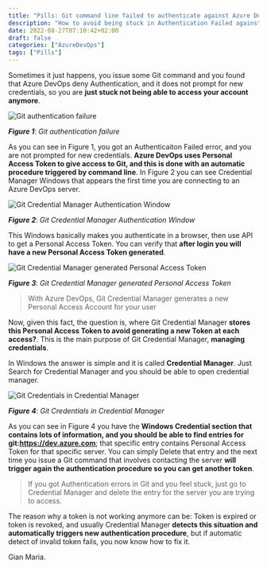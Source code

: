 ```yaml
---
title: "Pills: Git command line failed to authenticate against Azure DevOps"
description: "How to avoid being stuck in Authentication Failed against Azure DevOps in Git command line"
date: 2022-08-27T07:10:42+02:00
draft: false
categories: ["AzureDevOps"]
tags: ["Pills"]
---
```


Sometimes it just happens, you issue some Git command and you found that Azure DevOps deny Authentication, and it does not prompt for new credentials, so you are **just stuck not being able to access your account anymore**.

![Git authentication failure](../images/git-authentication-failed.png)

***Figure 1***: *Git authentication failure*

As you can see in Figure 1, you got an Authenticaiton Failed error, and you are not prompted for new credentials. **Azure DevOps uses Personal Access Token to give access to Git, and this is done with an automatic procedure triggered by command line**. In Figure 2 you can see Credential Manager Windows that appears the first time you are connecting to an Azure DevOps server.

![Git Credential Manager Authentication Window](../images/git-credential-manager-authentication.png)

***Figure 2***: *Git Credential Manager Authentication Window*

This Windows basically makes you authenticate in a browser, then use API to get a Personal Access Token. You can verify that **after login you will have a new Personal Access Token generated**.

![Git Credential Manager generated Personal Access Token](../images/git-credential-manager-token.png)

***Figure 3***: *Git Credential Manager generated Personal Access Token*

> With Azure DevOps, Git Credential Manager generates a new Personal Access Account for your user

Now, given this fact, the question is, where Git Credential Manager **stores this Personal Access Token to avoid generating a new Token at each access?**. This is the main purpose of Git Credential Manager, **managing credentials**.

In Windows the answer is simple and it is called **Credential Manager**. Just Search for Credential Manager and you should be able to open credential manager.

![Git Credentials in Credential Manager](../images/credential-manager-git.png)

***Figure 4***: *Git Credentials in Credential Manager*

As you can see in Figure 4 you have the **Windows Credential section that contains lots of information, and you should be able to find entries for git:https://dev.azure.com**; that specific entry contains Personal Access Token for that specific server. You can simply Delete that entry and the next time you issue a Git command that involves contacting the server **will trigger again the authentication procedure so you can get another token**.

> If you got Authentication errors in Git and you feel stuck, just go to Credential Manager and delete the entry for the server you are trying to access.

The reason why a token is not working anymore can be: Token is expired or token is revoked, and usually Credential Manager **detects this situation and automatically triggers new authentication procedure**, but if automatic detect of invalid token fails, you now know how to fix it.

Gian Maria.